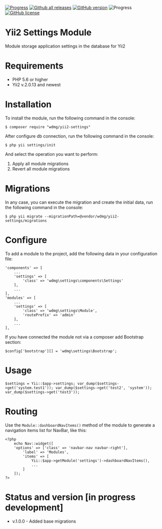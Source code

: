 [![Progress](https://img.shields.io/badge/required-Yii2_v2.0.13-blue.svg)](https://packagist.org/packages/yiisoft/yii2)
[![Github all releases](https://img.shields.io/github/downloads/wdmg/yii2-settings/total.svg)](https://GitHub.com/wdmg/yii2-settings/releases/)
[![GitHub version](https://badge.fury.io/gh/wdmg/Fyii2-settings.svg)](https://github.com/wdmg/yii2-settings)
![Progress](https://img.shields.io/badge/progress-in_development-red.svg)
[![GitHub license](https://img.shields.io/github/license/wdmg/yii2-settings.svg)](https://github.com/wdmg/yii2-settings/blob/master/LICENSE)

# Yii2 Settings Module
Module storage application settings in the database for Yii2

# Requirements
* PHP 5.6 or higher
* Yii2 v.2.0.13 and newest

# Installation
To install the module, run the following command in the console:

`$ composer require "wdmg/yii2-settings"`

After configure db connection, run the following command in the console:

`$ php yii settings/init`

And select the operation you want to perform:
  1) Apply all module migrations
  2) Revert all module migrations

# Migrations
In any case, you can execute the migration and create the initial data, run the following command in the console:

`$ php yii migrate --migrationPath=@vendor/wdmg/yii2-settings/migrations`

# Configure
To add a module to the project, add the following data in your configuration file:

    'components' => [
        ...
        'settings' => [
            'class' => 'wdmg\settings\components\Settings'
        ],
        ...
    ],
    'modules' => [
        ...
        'settings' => [
            'class' => 'wdmg\settings\Module',
            'routePrefix' => 'admin'
        ],
        ...
    ],

If you have connected the module not via a composer add Bootstrap section:

`
$config['bootstrap'][] = 'wdmg\settings\Bootstrap';
`

# Usage

`
$settings = Yii::$app->settings;
var_dump($settings->get('system.test1'));
var_dump($settings->get('test2', 'system'));
var_dump($settings->get('test3'));
`

# Routing
Use the `Module::dashboardNavItems()` method of the module to generate a navigation items list for NavBar, like this:

    <?php
        echo Nav::widget([
        'options' => ['class' => 'navbar-nav navbar-right'],
            'label' => 'Modules',
            'items' => [
                Yii::$app->getModule('settings')->dashboardNavItems(),
                ...
            ]
        ]);
    ?>

# Status and version [in progress development]
* v.1.0.0 - Added base migrations